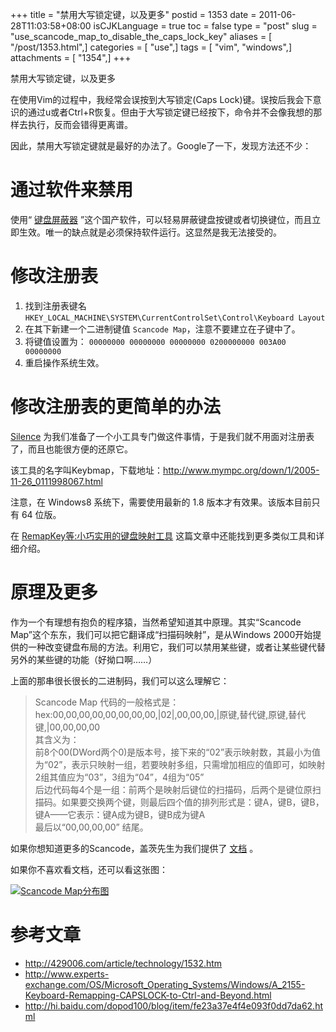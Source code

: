 +++
title = "禁用大写锁定键，以及更多"
postid = 1353
date = 2011-06-28T11:03:58+08:00
isCJKLanguage = true
toc = false
type = "post"
slug = "use_scancode_map_to_disable_the_caps_lock_key"
aliases = [ "/post/1353.html",]
categories = [ "use",]
tags = [ "vim", "windows",]
attachments = [ "1354",]
+++


禁用大写锁定键，以及更多

在使用Vim的过程中，我经常会误按到大写锁定(Caps Lock)键。误按后我会下意识的通过u或者Ctrl+R恢复。但由于大写锁定键已经按下，命令并不会像我想的那样去执行，反而会错得更离谱。

因此，禁用大写锁定键就是最好的办法了。Google了一下，发现方法还不少：

# 通过软件来禁用

使用“ [键盘屏蔽器][2] ”这个国产软件，可以轻易屏蔽键盘按键或者切换键位，而且立即生效。唯一的缺点就是必须保持软件运行。这显然是我无法接受的。

# 修改注册表

1. 找到注册表键名 `HKEY_LOCAL_MACHINE\SYSTEM\CurrentControlSet\Control\Keyboard Layout`
2. 在其下新建一个二进制键值 `Scancode Map`，注意不要建立在子键中了。
3. 将键值设置为： `00000000 00000000 00000000 0200000000 003A00 00000000`
4. 重启操作系统生效。

# 修改注册表的更简单的办法

[Silence][3] 为我们准备了一个小工具专门做这件事情，于是我们就不用面对注册表了，而且也能很方便的还原它。

该工具的名字叫Keybmap，下载地址：<http://www.mympc.org/down/1/2005-11-26_0111998067.html>

注意，在 Windows8 系统下，需要使用最新的 1.8 版本才有效果。该版本目前只有 64 位版。

在 [RemapKey等:小巧实用的键盘映射工具][1] 这篇文章中还能找到更多类似工具和详细介绍。

# 原理及更多

作为一个有理想有抱负的程序猿，当然希望知道其中原理。其实“Scancode Map”这个东东，我们可以把它翻译成“扫描码映射”，是从Windows 2000开始提供的一种改变键盘布局的方法。利用它，我们可以禁用某些键，或者让某些键代替另外的某些键的功能（好拗口啊……）

上面的那串很长很长的二进制码，我们可以这么理解它：

>Scancode Map 代码的一般格式是：  
>hex:00,00,00,00,00,00,00,00,|02|,00,00,00,|原键,替代键,原键,替代键,|00,00,00,00  
>其含义为：  
>前8个00(DWord两个0)是版本号，接下来的“02”表示映射数，其最小为值为“02”，表示只映射一组，若要映射多组，只需增加相应的值即可，如映射2组其值应为“03”，3组为“04”，4组为“05”  
>后边代码每4个是一组：前两个是映射后键位的扫描码，后两个是键位原扫描码。如果要交换两个键，则最后四个值的排列形式是：键A，键B，键B，键A——它表示：键A成为键B，键B成为键A  
>最后以“00,00,00,00” 结尾。

如果你想知道更多的Scancode，盖茨先生为我们提供了 [文档][51] 。

如果你不喜欢看文档，还可以看这张图：

[![Scancode Map分布图][52]][52]

# 参考文章

* <http://429006.com/article/technology/1532.htm>
* <http://www.experts-exchange.com/OS/Microsoft_Operating_Systems/Windows/A_2155-Keyboard-Remapping-CAPSLOCK-to-Ctrl-and-Beyond.html>
* <http://hi.baidu.com/dopod100/blog/item/fe23a37e4f4e093f0dd7da62.html>

[1]: http://xbeta.info/key-tweak-remap.htm
[2]: http://blog.sina.com.cn/s/blog_63e7d40a0100hype.html
[3]: http://www.mympc.org
[51]: http://download.microsoft.com/download/whistler/hwdev3/1.0/WXP/EN-US/scancode.exe
[52]: /uploads/2011/06/scan_codes.png

